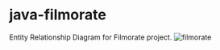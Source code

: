 # java-filmorate
Entity Relationship Diagram for Filmorate project.
![filmorate](https://user-images.githubusercontent.com/48589615/174451371-20951cd8-3086-40a8-abb3-1ef2ce7d9b3b.jpg)

